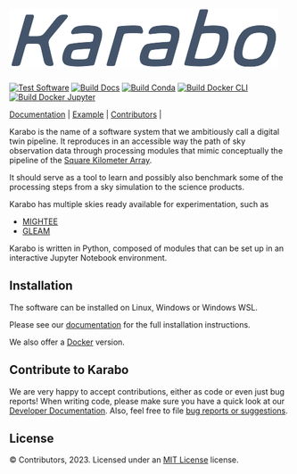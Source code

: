 ![Alt text](doc/src/_static/logo.png?raw=true "Karabo")
===========
[![Test Software](https://github.com/i4Ds/Karabo-Pipeline/actions/workflows/test.yaml/badge.svg)](https://github.com/i4Ds/Karabo-Pipeline/actions/workflows/test.yaml)
[![Build Docs](https://github.com/i4Ds/Karabo-Pipeline/actions/workflows/build-docs.yaml/badge.svg)](https://github.com/i4Ds/Karabo-Pipeline/actions/workflows/build-docs.yaml)
[![Build Conda](https://github.com/i4Ds/Karabo-Pipeline/actions/workflows/conda-build.yml/badge.svg)](https://github.com/i4Ds/Karabo-Pipeline/actions/workflows/conda-build.yml)
[![Build Docker CLI](https://github.com/i4Ds/Karabo-Pipeline/actions/workflows/build-cli-docker-image.yml/badge.svg)](https://github.com/i4Ds/Karabo-Pipeline/actions/workflows/build-cli-docker-image.yml)
[![Build Docker Jupyter](https://github.com/i4Ds/Karabo-Pipeline/actions/workflows/build-jupyter-docker-image.yml/badge.svg)](https://github.com/i4Ds/Karabo-Pipeline/actions/workflows/build-jupyter-docker-image.yml)

[Documentation](https://i4ds.github.io/Karabo-Pipeline/) |
[Example](karabo/examples/how_to_use_karabo_example.ipynb) |
[Contributors](CONTRIBUTORS.md) |

Karabo is the name of a software system that we ambitiously call a digital twin pipeline.
It reproduces in an accessible way the path of sky observation data through processing modules that mimic conceptually
the pipeline of the [Square Kilometer Array](https://www.skatelescope.org/the-ska-project/).

It should serve as a tool to learn and possibly also benchmark some of the processing steps
from a sky simulation to the science products. 

Karabo has multiple skies ready available for experimentation, such as 

- [MIGHTEE](https://arxiv.org/abs/2211.05741)
- [GLEAM](https://www.mwatelescope.org/science/galactic-science/gleam/)

Karabo is written in Python, composed of modules that can be set up in an interactive Jupyter Notebook environment.

Installation
------------

The software can be installed on Linux, Windows or Windows WSL.

Please see our [documentation](https://i4ds.github.io/Karabo-Pipeline/installation_user.html) 
for the full installation instructions.

We also offer a [Docker](https://i4ds.github.io/Karabo-Pipeline/container.html) version.

Contribute to Karabo
---------------------
We are very happy to accept contributions, either as code or even just bug reports! When writing code,
please make sure you have a quick look at our [Developer Documentation](https://i4ds.github.io/Karabo-Pipeline/development.html).
Also, feel free to file [bug reports or suggestions](https://github.com/i4Ds/Karabo-Pipeline/issues).

License
-------
© Contributors, 2023. Licensed under an [MIT License](https://github.com/i4Ds/Karabo-Pipeline/blob/main/LICENSE) license.
